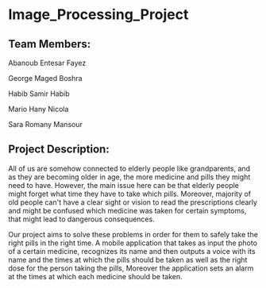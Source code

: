 # Image_Processing_Project

## Team Members: 

Abanoub Entesar Fayez

George Maged Boshra

Habib Samir Habib

Mario Hany Nicola

Sara Romany Mansour

## Project Description:
All of us are somehow connected to elderly people like grandparents, and as they are becoming older in age, the more medicine and pills they might need to have. However, the main issue here can be that elderly people might forget what time they have to take which pills. Moreover, majority of old people can't have a clear sight or vision to read the prescriptions clearly and might be confused which medicine was taken for certain symptoms, that might lead to dangerous consequences.

Our project aims to solve these problems in order for them to safely take the right pills in the right time. A mobile application that takes as input the photo of a certain medicine, recognizes its name and then outputs a voice with its name and the times at which the pills should be taken as well as the right dose for the person taking the pills, Moreover the application sets an alarm at the times at which each medicine should be taken.
